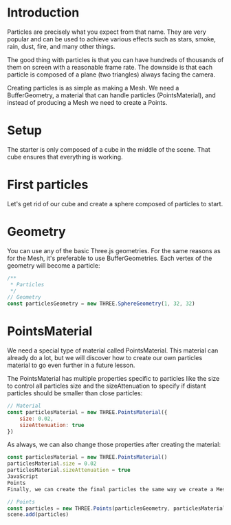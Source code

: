 # Introduction
  
Particles are precisely what you expect from that name. They are very popular and can be used to achieve various effects such as stars, smoke, rain, dust, fire, and many other things.

The good thing with particles is that you can have hundreds of thousands of them on screen with a reasonable frame rate. The downside is that each particle is composed of a plane (two triangles) always facing the camera.

Creating particles is as simple as making a Mesh. We need a BufferGeometry, a material that can handle particles (PointsMaterial), and instead of producing a Mesh we need to create a Points.

# Setup
  
The starter is only composed of a cube in the middle of the scene. That cube ensures that everything is working.

# First particles
  
Let's get rid of our cube and create a sphere composed of particles to start.

# Geometry  
You can use any of the basic Three.js geometries. For the same reasons as for the Mesh, it's preferable to use BufferGeometries. Each vertex of the geometry will become a particle:
```javascript
/**
 * Particles
 */
// Geometry
const particlesGeometry = new THREE.SphereGeometry(1, 32, 32)
```

# PointsMaterial  
We need a special type of material called PointsMaterial. This material can already do a lot, but we will discover how to create our own particles material to go even further in a future lesson.

The PointsMaterial has multiple properties specific to particles like the size to control all particles size and the sizeAttenuation to specify if distant particles should be smaller than close particles:
```javascript
// Material
const particlesMaterial = new THREE.PointsMaterial({
    size: 0.02,
    sizeAttenuation: true
})
```
As always, we can also change those properties after creating the material:
```javascript
const particlesMaterial = new THREE.PointsMaterial()
particlesMaterial.size = 0.02
particlesMaterial.sizeAttenuation = true
JavaScript
Points  
Finally, we can create the final particles the same way we create a Mesh, but this time by using the Points class. Don't forget to add it to the scene:

// Points
const particles = new THREE.Points(particlesGeometry, particlesMaterial)
scene.add(particles)
```

